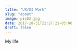 ```yaml
---
title: "UX/UI Work"
slug: "about"
image: pic02.jpg
date: 2017-10-31T22:27:21-05:00
draft: false
---
```


My life